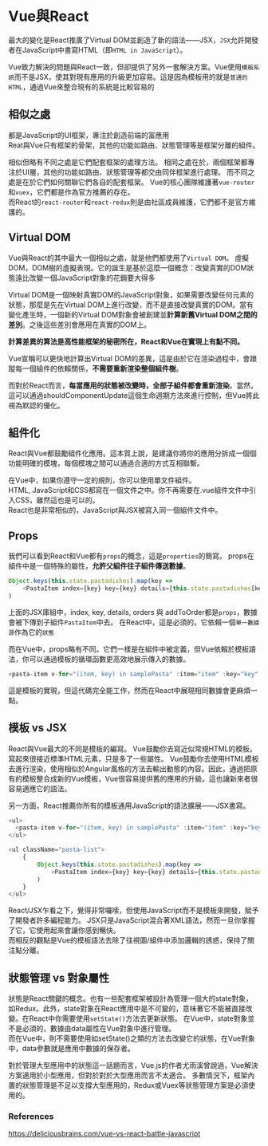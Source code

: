 # Vue與React

最大的變化是React推廣了Virtual DOM並創造了新的語法——JSX，`JSX`允許開發者在JavaScript中書寫HTML（即`HTML in JavaScript`）。

Vue致力解決的問題與React一致，但卻提供了另外一套解決方案。Vue使用`模板系統`而不是JSX，使其對現有應用的升級更加容易。這是因為模板用的就是`普通的HTML`，通過Vue來整合現有的系統是比較容易的

## 相似之處

都是JavaScript的UI框架，專注於創造前端的富應用  
Reat與Vue只有框架的骨架，其他的功能如路由、狀態管理等是框架分離的組件。  

相似但略有不同之處是它們配套框架的處理方法。
相同之處在於，兩個框架都專注於UI層，其他的功能如路由、狀態管理等都交由同伴框架進行處理。
而不同之處是在於它們如何關聯它們各自的配套框架。
Vue的核心團隊維護著`vue-router`和`vuex`，它們都是作為官方推薦的存在。  
而React的`react-router`和`react-redux`則是由社區成員維護，它們都不是官方維護的。  

## Virtual DOM

Vue與React的其中最大一個相似之處，就是他們都使用了`Virtual DOM`。
虛擬DOM，DOM樹的虛擬表現。它的誕生是基於這麼一個概念：改變真實的DOM狀態遠比改變一個JavaScript對象的花銷要大得多

Virtual DOM是一個映射真實DOM的JavaScript對象，如果需要改變任何元素的狀態，那麼是先在Virtual DOM上進行改變，而不是直接改變真實的DOM。當有變化產生時，一個新的Virtual DOM對象會被創建並**計算新舊Virtual DOM之間的差別**。之後這些差別會應用在真實的DOM上。

**計算差異的算法是高性能框架的秘密所在，React和Vue在實現上有點不同。**

Vue宣稱可以更快地計算出Virtual DOM的差異，這是由於它在渲染過程中，會跟蹤每一個組件的依賴關係，**不需要重新渲染整個組件樹**。

而對於React而言，**每當應用的狀態被改變時，全部子組件都會重新渲染**。當然，這可以通過shouldComponentUpdate這個生命週期方法來進行控制，但Vue將此視為默認的優化。

## 組件化

React與Vue都鼓勵組件化應用。這本質上說，是建議你將你的應用分拆成一個個功能明確的模塊，每個模塊之間可以通過合適的方式互相聯繫。

在Vue中，如果你遵守一定的規則，你可以使用單文件組件。  
HTML, JavaScript和CSS都寫在一個文件之中。你不再需要在.vue組件文件中引入CSS，雖然這也是可以的。  
React也是非常相似的，JavaScript與JSX被寫入同一個組件文件中。  

## Props

我們可以看到React和Vue都有`props`的概念，這是`properties`的簡寫。
props在組件中是一個特殊的屬性，**允許父組件往子組件傳送數據**。  

```js
Object.keys(this.state.pastadishes).map(key =>
    <PastaItem index={key} key={key} details={this.state.pastadishes[key]} addToOrder={this.addToOrder} orders={this.state.orders[key]} />
)
```

上面的JSX庫組中，index, key, details, orders 與 addToOrder都是`props`，數據會被下傳到子組件`PastaItem`中去。
在React中，這是必須的，它依賴一個`單一數據源`作為它的`狀態`  

而在Vue中，props略有不同。它們一樣是在組件中被定義，但Vue依賴於模板語法，你可以通過模板的循環函數更高效地展示傳入的數據。

```js
<pasta-item v-for="(item, key) in samplePasta" :item="item" :key="key" @order="handleOrder(key)"></pasta-item>
```
這是模板的實現，但這代碼完全能工作，然而在React中展現相同數據會更麻煩一點。  

## 模板 vs JSX

React與Vue最大的不同是模板的編寫。
Vue鼓勵你去寫近似常規HTML的模板。寫起來很接近標準HTML元素，只是多了一些屬性。
Vue鼓勵你去使用HTML模板去進行渲染，使用相似於Angular風格的方法去輸出動態的內容。因此，通過把原有的模板整合成新的Vue模板，Vue很容易提供舊的應用的升級。這也讓新來者很容易適應它的語法。  

另一方面，React推薦你所有的模板通用JavaScript的語法擴展——JSX書寫。

```js
<ul>
  <pasta-item v-for="(item, key) in samplePasta" :item="item" :key="key" @order="handleOrder(key)"></pasta-item>
</ul>
```

```js
<ul className="pasta-list">
    {
        Object.keys(this.state.pastadishes).map(key =>
            <PastaItem index={key} key={key} details={this.state.pastadishes[key]} addToOrder={this.addToOrder} orders={this.state.orders[key]} />
        )
    }
</ul>
```

React/JSX乍看之下，覺得非常囉嗦，但使用JavaScript而不是模板來開發，賦予了開發者許多編程能力。
JSX只是JavaScript混合著XML語法，然而一旦你掌握了它，它使用起來會讓你感到暢快。  
而相反的觀點是Vue的模板語法去除了往視圖/組件中添加邏輯的誘惑，保持了關注點分離。  

## 狀態管理 vs 對象屬性

狀態是React關鍵的概念。也有一些配套框架被設計為管理一個大的state對象，如Redux。此外，state對象在React應用中是不可變的，意味著它不能被直接改變。在React中你需要使用`setState()`方法去更新狀態。
在Vue中，state對象並不是必須的，數據由data屬性在Vue對象中進行管理。  
而在Vue中，則不需要使用如setState()之類的方法去改變它的狀態，在Vue對象中，data參數就是應用中數據的保存者。

對於管理大型應用中的狀態這一話題而言，Vue.js的作者尤雨溪曾說過，Vue解決方案適用於小型應用，但對於對於大型應用而言不太適合。
多數情況下，框架內置的狀態管理是不足以支撐大型應用的，Redux或Vuex等狀態管理方案是必須使用的。


### References

https://deliciousbrains.com/vue-vs-react-battle-javascript